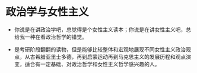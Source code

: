 # 政治学与女性主义

- 你说是在讲政治学吧，总觉得是个女性主义读本；你说是在讲女性主义吧，总给我一种在看政治哲学的错觉。

- 是考研阶段翻翻的读物，但是能够比较整体和宏观地展现不同女性主义政治观点，从古希腊亚里士多德，再到启蒙运动再到马克思主义的发展历程和观点演变，适合有一定基础、对政治哲学和女性主义哲学感兴趣的人。
